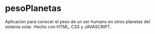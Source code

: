 # pesoPlanetas
Aplicación para conocer el peso de un ser humano en otros planetas del sistema solar. Hecho con HTML, CSS y JAVASCRIPT.
